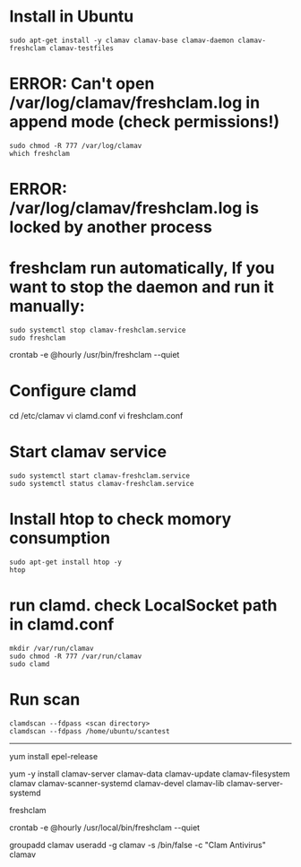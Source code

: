 
# Install in Ubuntu 

```
sudo apt-get install -y clamav clamav-base clamav-daemon clamav-freshclam clamav-testfiles
```

# ERROR: Can't open /var/log/clamav/freshclam.log in append mode (check permissions!)
```
sudo chmod -R 777 /var/log/clamav
which freshclam
```

# ERROR: /var/log/clamav/freshclam.log is locked by another process
# freshclam run automatically, If you want to stop the daemon and run it manually:
```
sudo systemctl stop clamav-freshclam.service
sudo freshclam
```

crontab -e
@hourly   /usr/bin/freshclam --quiet

# Configure clamd 
cd /etc/clamav
vi clamd.conf
vi  freshclam.conf

# Start clamav service

```
sudo systemctl start clamav-freshclam.service
sudo systemctl status clamav-freshclam.service
```
# Install htop to check momory consumption
```
sudo apt-get install htop -y 
htop
```

# run clamd. check LocalSocket path in clamd.conf
```
mkdir /var/run/clamav
sudo chmod -R 777 /var/run/clamav
sudo clamd
```

# Run scan 

```
clamdscan --fdpass <scan directory>
clamdscan --fdpass /home/ubuntu/scantest
```

------

yum install epel-release

yum -y install clamav-server clamav-data clamav-update clamav-filesystem clamav clamav-scanner-systemd clamav-devel clamav-lib clamav-server-systemd

freshclam

crontab -e
@hourly   /usr/local/bin/freshclam --quiet


groupadd clamav
useradd -g clamav -s /bin/false -c "Clam Antivirus" clamav


